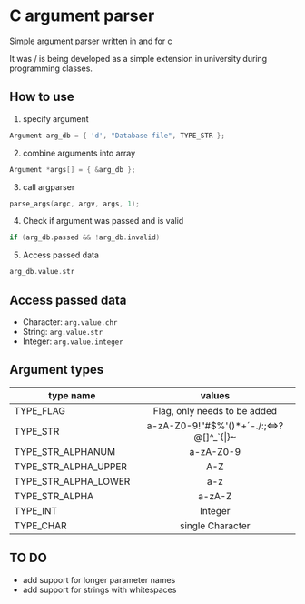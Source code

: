 # C argument parser #
Simple argument parser written in and for c

It was / is being developed as a simple extension in university during programming classes.


## How to use ##
1. specify argument
```C
Argument arg_db = { 'd', "Database file", TYPE_STR };
```
2. combine arguments into array
```C
Argument *args[] = { &arg_db };
```
3. call argparser
```C
parse_args(argc, argv, args, 1);
```
4. Check if argument was passed and is valid
```C
if (arg_db.passed && !arg_db.invalid)
```
5. Access passed data
```C
arg_db.value.str
```

## Access passed data ##
- Character: `arg.value.chr`
- String: `arg.value.str`
- Integer: `arg.value.integer`

## Argument types ##
| type name | values |
| -- | :--:|
| TYPE_FLAG | Flag, only needs to be added |
| TYPE_STR  | a-zA-Z0-9!"#$%'()*+´-./:;<=>?@[\]^_`{\|}~ |
| TYPE_STR_ALPHANUM | a-zA-Z0-9 |
| TYPE_STR_ALPHA_UPPER | A-Z |
| TYPE_STR_ALPHA_LOWER | a-z |
| TYPE_STR_ALPHA | a-zA-Z |
| TYPE_INT | Integer |
| TYPE_CHAR | single Character |

## TO DO ##
- add support for longer parameter names
- add support for strings with whitespaces